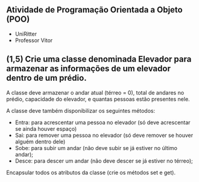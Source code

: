 ## Atividade de Programação Orientada a Objeto (POO)

- UniRitter
- Professor Vitor

## (1,5) Crie uma classe denominada Elevador para armazenar as informações de um elevador dentro de um prédio. 
A classe deve armazenar o andar atual (térreo = 0), total de andares no prédio, capacidade do elevador, e quantas pessoas estão presentes nele.

A classe deve também disponibilizar os seguintes métodos:
- Entra: para acrescentar uma pessoa no elevador (só deve acrescentar se ainda houver espaço)
- Sai: para remover uma pessoa no elevador (só deve remover se houver alguém dentro dele)
- Sobe: para subir um andar (não deve subir se já estiver no último andar);
- Desce: para descer um andar (não deve descer se já estiver no térreo);

Encapsular todos os atributos da classe (crie os métodos set e get).
